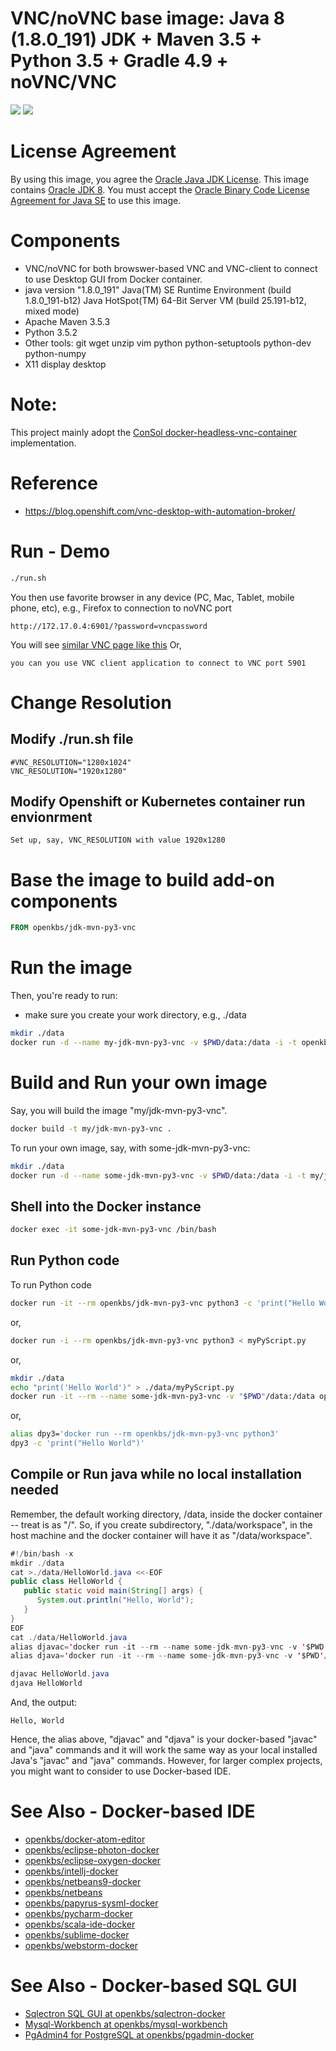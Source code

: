 # VNC/noVNC base image: Java 8 (1.8.0_191) JDK + Maven 3.5 + Python 3.5 +  Gradle 4.9 + noVNC/VNC
[![](https://images.microbadger.com/badges/image/openkbs/jdk-mvn-py3-vnc.svg)](https://microbadger.com/images/openkbs/jdk-mvn-py3-vnc "Get your own image badge on microbadger.com") [![](https://images.microbadger.com/badges/version/openkbs/jdk-mvn-py3-vnc.svg)](https://microbadger.com/images/openkbs/jdk-mvn-py3-vnc "Get your own version badge on microbadger.com")

# License Agreement
By using this image, you agree the [Oracle Java JDK License](http://www.oracle.com/technetwork/java/javase/terms/license/index.html).
This image contains [Oracle JDK 8](http://www.oracle.com/technetwork/java/javase/downloads/index.html). You must accept the [Oracle Binary Code License Agreement for Java SE](http://www.oracle.com/technetwork/java/javase/terms/license/index.html) to use this image.

# Components
* VNC/noVNC for both browswer-based VNC and VNC-client to connect to use Desktop GUI from Docker container.
* java version "1.8.0_191"
  Java(TM) SE Runtime Environment (build 1.8.0_191-b12)
  Java HotSpot(TM) 64-Bit Server VM (build 25.191-b12, mixed mode)
* Apache Maven 3.5.3
* Python 3.5.2
* Other tools: git wget unzip vim python python-setuptools python-dev python-numpy 
* X11 display desktop

# Note:
This project mainly adopt the [ConSol docker-headless-vnc-container](https://github.com/ConSol/docker-headless-vnc-container) implementation.

# Reference
* https://blog.openshift.com/vnc-desktop-with-automation-broker/ 

# Run - Demo
```bash
./run.sh
```
You then use favorite browser in any device (PC, Mac, Tablet, mobile phone, etc), e.g., Firefox to connection to noVNC port
```
http://172.17.0.4:6901/?password=vncpassword
```
You will see [similar VNC page like this](https://github.com/DrSnowbird/jdk-mvn-py3-vnc/doc/VNC-noVNC-desktop-from-docker-container.png)
Or, 
```
you can you use VNC client application to connect to VNC port 5901
```

# Change Resolution

## Modify ./run.sh file
```
#VNC_RESOLUTION="1280x1024"
VNC_RESOLUTION="1920x1280"
```

## Modify Openshift or Kubernetes container run envionrment
```
Set up, say, VNC_RESOLUTION with value 1920x1280
```

# Base the image to build add-on components

```Dockerfile
FROM openkbs/jdk-mvn-py3-vnc
```

# Run the image

Then, you're ready to run:
- make sure you create your work directory, e.g., ./data

```bash
mkdir ./data
docker run -d --name my-jdk-mvn-py3-vnc -v $PWD/data:/data -i -t openkbs/jdk-mvn-py3-vnc
```

# Build and Run your own image
Say, you will build the image "my/jdk-mvn-py3-vnc".

```bash
docker build -t my/jdk-mvn-py3-vnc .
```

To run your own image, say, with some-jdk-mvn-py3-vnc:

```bash
mkdir ./data
docker run -d --name some-jdk-mvn-py3-vnc -v $PWD/data:/data -i -t my/jdk-mvn-py3
```

## Shell into the Docker instance

```bash
docker exec -it some-jdk-mvn-py3-vnc /bin/bash
```

## Run Python code

To run Python code

```bash
docker run -it --rm openkbs/jdk-mvn-py3-vnc python3 -c 'print("Hello World")'
```

or,

```bash
docker run -i --rm openkbs/jdk-mvn-py3-vnc python3 < myPyScript.py
```

or,

```bash
mkdir ./data
echo "print('Hello World')" > ./data/myPyScript.py
docker run -it --rm --name some-jdk-mvn-py3-vnc -v "$PWD"/data:/data openkbs/jdk-mvn-py3-vnc python3 myPyScript.py
```

or,

```bash
alias dpy3='docker run --rm openkbs/jdk-mvn-py3-vnc python3'
dpy3 -c 'print("Hello World")'
```

## Compile or Run java while no local installation needed
Remember, the default working directory, /data, inside the docker container -- treat is as "/".
So, if you create subdirectory, "./data/workspace", in the host machine and
the docker container will have it as "/data/workspace".

```java
#!/bin/bash -x
mkdir ./data
cat >./data/HelloWorld.java <<-EOF
public class HelloWorld {
   public static void main(String[] args) {
      System.out.println("Hello, World");
   }
}
EOF
cat ./data/HelloWorld.java
alias djavac='docker run -it --rm --name some-jdk-mvn-py3-vnc -v '$PWD'/data:/data openkbs/jdk-mvn-py3-vnc javac'
alias djava='docker run -it --rm --name some-jdk-mvn-py3-vnc -v '$PWD'/data:/data openkbs/jdk-mvn-py3-vnc java'

djavac HelloWorld.java
djava HelloWorld
```
And, the output:
```
Hello, World
```
Hence, the alias above, "djavac" and "djava" is your docker-based "javac" and "java" commands and
it will work the same way as your local installed Java's "javac" and "java" commands.
However, for larger complex projects, you might want to consider to use Docker-based IDE.

# See Also - Docker-based IDE
* [openkbs/docker-atom-editor](https://hub.docker.com/r/openkbs/docker-atom-editor/)
* [openkbs/eclipse-photon-docker](https://hub.docker.com/r/openkbs/eclipse-photon-docker/)
* [openkbs/eclipse-oxygen-docker](https://hub.docker.com/r/openkbs/eclipse-oxygen-docker/)
* [openkbs/intellj-docker](https://hub.docker.com/r/openkbs/intellij-docker/)
* [openkbs/netbeans9-docker](https://hub.docker.com/r/openkbs/netbeans9-docker/)
* [openkbs/netbeans](https://hub.docker.com/r/openkbs/netbeans/)
* [openkbs/papyrus-sysml-docker](https://hub.docker.com/r/openkbs/papyrus-sysml-docker/)
* [openkbs/pycharm-docker](https://hub.docker.com/r/openkbs/pycharm-docker/)
* [openkbs/scala-ide-docker](https://hub.docker.com/r/openkbs/scala-ide-docker/)
* [openkbs/sublime-docker](https://hub.docker.com/r/openkbs/sublime-docker/)
* [openkbs/webstorm-docker](https://hub.docker.com/r/openkbs/webstorm-docker/)

# See Also - Docker-based SQL GUI
* [Sqlectron SQL GUI at openkbs/sqlectron-docker](https://hub.docker.com/r/openkbs/sqlectron-docker/)
* [Mysql-Workbench at openkbs/mysql-workbench](https://hub.docker.com/r/openkbs/mysql-workbench/)
* [PgAdmin4 for PostgreSQL at openkbs/pgadmin-docker](https://hub.docker.com/r/openkbs/pgadmin-docker/)


